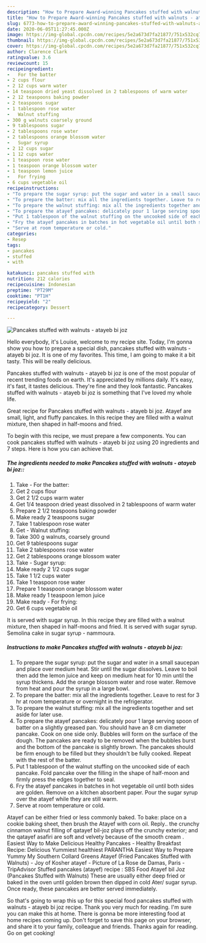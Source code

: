 ```yaml
---
description: "How to Prepare Award-winning Pancakes stuffed with walnuts - atayeb bi joz"
title: "How to Prepare Award-winning Pancakes stuffed with walnuts - atayeb bi joz"
slug: 6773-how-to-prepare-award-winning-pancakes-stuffed-with-walnuts-atayeb-bi-joz
date: 2020-06-05T11:27:45.000Z
image: https://img-global.cpcdn.com/recipes/5e2a673d7fa21877/751x532cq70/pancakes-stuffed-with-walnuts-atayeb-bi-joz-recipe-main-photo.jpg
thumbnail: https://img-global.cpcdn.com/recipes/5e2a673d7fa21877/751x532cq70/pancakes-stuffed-with-walnuts-atayeb-bi-joz-recipe-main-photo.jpg
cover: https://img-global.cpcdn.com/recipes/5e2a673d7fa21877/751x532cq70/pancakes-stuffed-with-walnuts-atayeb-bi-joz-recipe-main-photo.jpg
author: Clarence Clark
ratingvalue: 3.6
reviewcount: 15
recipeingredient:
-   For the batter
- 2 cups flour
- 2 12 cups warm water
- 14 teaspoon dried yeast dissolved in 2 tablespoons of warm water
- 2 12 teaspoons baking powder
- 2 teaspoons sugar
- 1 tablespoon rose water
-   Walnut stuffing
- 300 g walnuts coarsely ground
- 9 tablespoons sugar
- 2 tablespoons rose water
- 2 tablespoons orange blossom water
-   Sugar syrup
- 2 12 cups sugar
- 1 12 cups water
- 1 teaspoon rose water
- 1 teaspoon orange blossom water
- 1 teaspoon lemon juice
-   For frying
- 6 cups vegetable oil
recipeinstructions:
- "To prepare the sugar syrup: put the sugar and water in a small saucepan and place over medium heat. Stir until the sugar dissolves. Leave to boil then add the lemon juice and keep on medium heat for 10 min until the syrup thickens. Add the orange blossom water and rose water. Remove from heat and pour the syrup in a large bowl."
- "To prepare the batter: mix all the ingredients together. Leave to rest for 3 hr at room temperature or overnight in the refrigerator."
- "To prepare the walnut stuffing: mix all the ingredients together and set aside for later use."
- "To prepare the atayef pancakes: delicately pour 1 large serving spoon of batter on a slightly greased pan. You should have an 8 cm diameter pancake. Cook on one side only. Bubbles will form on the surface of the dough. The pancakes are ready to be removed when the bubbles burst and the bottom of the pancake is slightly brown. The pancakes should be firm enough to be filled but they shouldn&#39;t be fully cooked. Repeat with the rest of the batter."
- "Put 1 tablespoon of the walnut stuffing on the uncooked side of each pancake. Fold pancake over the filling in the shape of half-moon and firmly press the edges together to seal."
- "Fry the atayef pancakes in batches in hot vegetable oil until both sides are golden. Remove on a kitchen absorbent paper. Pour the sugar syrup over the atayef while they are still warm."
- "Serve at room temperature or cold."
categories:
- Resep
tags:
- pancakes
- stuffed
- with

katakunci: pancakes stuffed with
nutrition: 212 calories
recipecuisine: Indonesian
preptime: "PT29M"
cooktime: "PT1H"
recipeyield: "2"
recipecategory: Dessert

---
```



![Pancakes stuffed with walnuts - atayeb bi joz](https://img-global.cpcdn.com/recipes/5e2a673d7fa21877/751x532cq70/pancakes-stuffed-with-walnuts-atayeb-bi-joz-recipe-main-photo.jpg)

Hello everybody, it's Louise, welcome to my recipe site. Today, I'm gonna show you how to prepare a special dish, pancakes stuffed with walnuts - atayeb bi joz. It is one of my favorites. This time, I am going to make it a bit tasty. This will be really delicious.

Pancakes stuffed with walnuts - atayeb bi joz is one of the most popular of recent trending foods on earth. It's appreciated by millions daily. It's easy, it's fast, it tastes delicious. They're fine and they look fantastic. Pancakes stuffed with walnuts - atayeb bi joz is something that I've loved my whole life.

Great recipe for Pancakes stuffed with walnuts - atayeb bi joz. Atayef are small, light, and fluffy pancakes. In this recipe they are filled with a walnut mixture, then shaped in half-moons and fried.


To begin with this recipe, we must prepare a few components. You can cook pancakes stuffed with walnuts - atayeb bi joz using 20 ingredients and 7 steps. Here is how you can achieve that.

##### The ingredients needed to make Pancakes stuffed with walnuts - atayeb bi joz::

1. Take  - For the batter:
1. Get 2 cups flour
1. Get 2 1/2 cups warm water
1. Get 1/4 teaspoon dried yeast dissolved in 2 tablespoons of warm water
1. Prepare 2 1/2 teaspoons baking powder
1. Make ready 2 teaspoons sugar
1. Take 1 tablespoon rose water
1. Get  - Walnut stuffing:
1. Take 300 g walnuts, coarsely ground
1. Get 9 tablespoons sugar
1. Take 2 tablespoons rose water
1. Get 2 tablespoons orange blossom water
1. Take  - Sugar syrup:
1. Make ready 2 1/2 cups sugar
1. Take 1 1/2 cups water
1. Take 1 teaspoon rose water
1. Prepare 1 teaspoon orange blossom water
1. Make ready 1 teaspoon lemon juice
1. Make ready  - For frying:
1. Get 6 cups vegetable oil


It is served with sugar syrup. In this recipe they are filled with a walnut mixture, then shaped in half-moons and fried. It is served with sugar syrup. Semolina cake in sugar syrup - nammoura. 

##### Instructions to make Pancakes stuffed with walnuts - atayeb bi joz:

1. To prepare the sugar syrup: put the sugar and water in a small saucepan and place over medium heat. Stir until the sugar dissolves. Leave to boil then add the lemon juice and keep on medium heat for 10 min until the syrup thickens. Add the orange blossom water and rose water. Remove from heat and pour the syrup in a large bowl.
1. To prepare the batter: mix all the ingredients together. Leave to rest for 3 hr at room temperature or overnight in the refrigerator.
1. To prepare the walnut stuffing: mix all the ingredients together and set aside for later use.
1. To prepare the atayef pancakes: delicately pour 1 large serving spoon of batter on a slightly greased pan. You should have an 8 cm diameter pancake. Cook on one side only. Bubbles will form on the surface of the dough. The pancakes are ready to be removed when the bubbles burst and the bottom of the pancake is slightly brown. The pancakes should be firm enough to be filled but they shouldn&#39;t be fully cooked. Repeat with the rest of the batter.
1. Put 1 tablespoon of the walnut stuffing on the uncooked side of each pancake. Fold pancake over the filling in the shape of half-moon and firmly press the edges together to seal.
1. Fry the atayef pancakes in batches in hot vegetable oil until both sides are golden. Remove on a kitchen absorbent paper. Pour the sugar syrup over the atayef while they are still warm.
1. Serve at room temperature or cold.


Atayef can be either fried or less commonly baked. To bake: place on a cookie baking sheet, then brush the Atayef with corn oil. Reply.. the crunchy cinnamon walnut filling of qatayef bil-joz plays off the crunchy exterior; and the qatayef asafiri are soft and velvety because of the smooth cream . Easiest Way to Make Delicious Healthy Pancakes - Healthy Breakfast Recipe: Delicious Yummiest healthiest PARANTHA Easiest Way to Prepare Yummy My Southern Collard Greens Atayef (Fried Pancakes Stuffed with Walnuts) - Joy of Kosher atayef - Picture of La Rose de Damas, Paris - TripAdvisor Stuffed pancakes (atayef) recipe : SBS Food Atayef bil Joz (Pancakes Stuffed with Walnuts) These are usually either deep fried or baked in the oven until golden brown then dipped in cold Ater/ sugar syrup. Once ready, these pancakes are better served immediately. 

So that's going to wrap this up for this special food pancakes stuffed with walnuts - atayeb bi joz recipe. Thank you very much for reading. I'm sure you can make this at home. There is gonna be more interesting food at home recipes coming up. Don't forget to save this page on your browser, and share it to your family, colleague and friends. Thanks again for reading. Go on get cooking!
